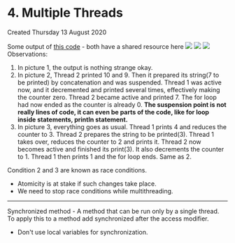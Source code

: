 # 4. Multiple Threads
Created Thursday 13 August 2020

Some output of [this code](./4._Multiple_Threads/multiple_threads/src/App.java) - both have a shared resource here
![](./4._Multiple_Threads/pasted_image001.png) ![](./4._Multiple_Threads/pasted_image.png) ![](./4._Multiple_Threads/pasted_image002.png)
Observations:

1. In picture 1, the output is nothing strange okay.
2. In picture 2, Thread 2 printed 10 and 9. Then it prepared its string(7 to be printed) by concatenation and was suspended. Thread 1 was active now, and it decremented and printed several times, effectively making the counter zero. Thread 2 became active and printed 7. The for loop had now ended as the counter is already 0. **The suspension point is not really lines of code, it can even be parts of the code, like for loop inside statements, println statement.**
3. In picture 3, everything goes as usual. Thread 1 prints 4 and reduces the counter to 3. Thread 2 prepares the string to be printed(3). Thread 1 takes over, reduces the counter to 2 and prints it. Thread 2 now becomes active and finished its print(3). It also decrements the counter to 1. Thread 1 then prints 1 and the for loop ends. Same as 2.

Condition 2 and 3 are known as race conditions.

* Atomicity is at stake if such changes take place.
* We need to stop race conditions while multithreading.


*****

Synchronized method - A method that can be run only by a single thread. To apply this to a method add synchronized after the access modifier.

* Don't use local variables for synchronization.


